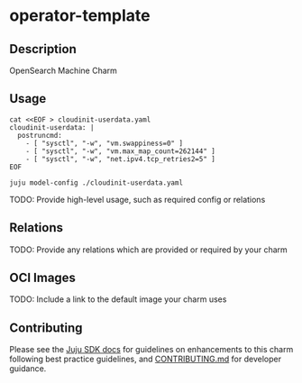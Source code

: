 # operator-template

## Description
OpenSearch Machine Charm

## Usage

```
cat <<EOF > cloudinit-userdata.yaml
cloudinit-userdata: |
  postruncmd:
    - [ "sysctl", "-w", "vm.swappiness=0" ]
    - [ "sysctl", "-w", "vm.max_map_count=262144" ]
    - [ "sysctl", "-w", "net.ipv4.tcp_retries2=5" ]
EOF

juju model-config ./cloudinit-userdata.yaml
```

TODO: Provide high-level usage, such as required config or relations

## Relations

TODO: Provide any relations which are provided or required by your charm

## OCI Images

TODO: Include a link to the default image your charm uses

## Contributing

<!-- TEMPLATE-TODO: Change this URL to be the full Github path to CONTRIBUTING.md-->

Please see the [Juju SDK docs](https://juju.is/docs/sdk) for guidelines on enhancements to this
charm following best practice guidelines, and
[CONTRIBUTING.md](https://github.com/<name>/<operator>/blob/main/CONTRIBUTING.md) for developer
guidance.

